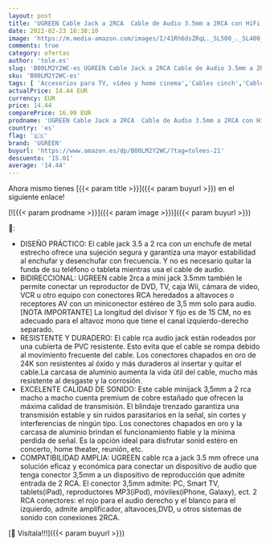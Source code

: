 ```yaml
---
layout: post
title: 'UGREEN Cable Jack a 2RCA  Cable de Audio 3.5mm a 2RCA con HiFi Sonido  Minijack a RCA Macho Audio Estéreo Cable para Móvil  Tablet  PC  Reproductor MP3  iPod  Amplificador  Altavoz  TV  DVD  5 Metros'
date: 2022-02-23 16:38:10
image: 'https://m.media-amazon.com/images/I/41Rh6dsZRqL._SL500_._SL400_.jpg'
comments: true
category: ofertas
author: 'tole.es'
slug: 'B00LM2Y2WC-es UGREEN Cable Jack a 2RCA Cable de Audio 3.5mm a 2RCA con...'
sku: 'B00LM2Y2WC-es'
tags: [ 'Accesorios para TV, vídeo y home cinema','Cables cinch','Cables para TV, vídeo y home cinema','Electrónica','TV, vídeo y home cinema','ipod','ugreen', ]
actualPrice: 14.44 EUR
currency: EUR
price: 14.44
comparePrice: 16.99 EUR
prodname: 'UGREEN Cable Jack a 2RCA  Cable de Audio 3.5mm a 2RCA con HiFi Sonido  Minijack a RCA Macho Audio Estéreo Cable para Móvil  Tablet  PC  Reproductor MP3  iPod  Amplificador  Altavoz  TV  DVD  5 Metros'
country: 'es'
flag: '🇪🇸'
brand: 'UGREEN'
buyurl: 'https://www.amazon.es/dp/B00LM2Y2WC/?tag=tolees-21'
descuento: '15.01'
average: '14.44'
---
```


Ahora mismo tienes [{{< param title >}}]({{< param buyurl >}}) en el siguiente enlace!

[![{{< param prodname >}}]({{< param image >}})]({{< param buyurl >}})

🔎:

- DISEÑO PRÁCTICO: El cable jack 3.5 a 2 rca con un enchufe de metal estrecho ofrece una sujeción segura y garantiza una mayor estabilidad al enchufar y desenchufar con frecuencia. Y no es necesario quitar la funda de su teléfono o tableta mientras usa el cable de audio.
- BIDIRECCIONAL: UGREEN cable 2rca a mini jack 3.5mm también le permite conectar un reproductor de DVD, TV, caja Wii, cámara de video, VCR u otro equipo con conectores RCA heredados a altavoces o receptores AV con un miniconector estéreo de 3,5 mm solo para audio. [NOTA IMPORTANTE] La longitud del divisor Y fijo es de 15 CM, no es adecuado para el altavoz mono que tiene el canal izquierdo-derecho separado.
- RESISTENTE Y DURADERO: El cable rca audio jack están rodeados por una cubierta de PVC resistente. Esto evita que el cable se rompa debido al movimiento frecuente del cable. Los conectores chapados en oro de 24K son resistentes al óxido y más duraderos al insertar y quitar el cable.La carcasa de aluminio aumenta la vida útil del cable, mucho más resistente al desgaste y la corrosión.
- EXCELENTE CALIDAD DE SONIDO: Este cable minijack 3,5mm a 2 rca macho a macho cuenta premium de cobre estañado que ofrecen la máxima calidad de transmisión. El blindaje trenzado garantiza una transmisión estable y sin ruidos parasitarios en la señal, sin cortes y interferencias de ningún tipo. Los conectores chapados en oro y la carcasa de aluminio brindan el funcionamiento fiable y la mínima perdida de señal. Es la opción ideal para disfrutar sonid estéro en concerto, home theater, reunión, etc.
- COMPATIBILIDAD AMPLIA: UGREEN cable rca a jack 3.5 mm ofrece una solución eficaz y económica para conectar un dispositivo de audio que tenga conector 3,5mm a un dispositivo de reproducción que admite entrada de 2 RCA. El conector 3,5mm admite: PC, Smart TV, tablets(iPad), reproductores MP3(iPod), móviles(iPhone, Galaxy), ect. 2 RCA conectores: el rojo para el audio derecho y el blanco para el izquierdo, admite amplificador, altavoces,DVD, u otros sistemas de sonido con conexiones 2RCA.

[🛒 Visítala!!!]({{< param buyurl >}})
